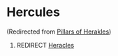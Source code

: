 
# Hercules

(Redirected from [Pillars of Herakles](/pillars-of-herakles))

1. REDIRECT [Heracles](/heracles)
